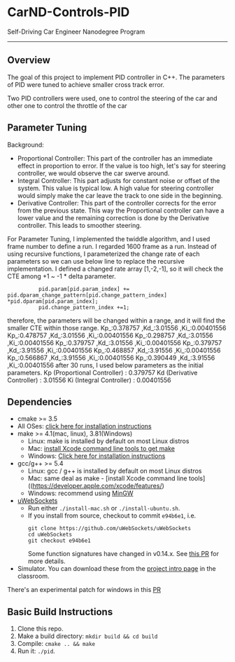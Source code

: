 # CarND-Controls-PID
Self-Driving Car Engineer Nanodegree Program

---
Overview
---
The goal of this project to implement PID controller in C++. The parameters of PID were tuned to achieve smaller cross track error.

Two PID controllers were used, one to control the steering of the car and other one to control the throttle of the car

Parameter Tuning
---
Background:
* Proportional Controller: This part of the controller has an immediate effect in proportion to error.  If the value is too high, let's say for steering controller, we would observe the car swerve around.
* Integral Controller: This part adjusts for constant noise or offset of the system. This value is typical low. A high value for steering controller would simply make the car leave the track to one side in the beginning. 
* Derivative Controller: This part of the controller corrects for the error from the previous state. This way the Proportional controller can have a lower value and the remaining correction is done by the Derivative controller. This leads to smoother steering. 

For Parameter Tuning, I implemented the twiddle algorithm, and I used frame number to define a run. I regarded 1600 frame as a run.
Instead of using recursive functions, I parameterized the change rate of each parameters so we can use below line to replace the recursive implementation.  I defined a changed rate array [1,-2,-1], so it will check the CTE among +1 ~ -1 * delta parameter.

              pid.param[pid.param_index] += pid.dparam_change_pattern[pid.change_pattern_index] *pid.dparam[pid.param_index];        
              pid.change_pattern_index +=1;

therefore, the parameters will be changed within a range, and it will find the smaller CTE within those range.
  Kp_:0.378757 ,Kd_:3.01556 ,Ki_:0.00401556
  Kp_:0.478757 ,Kd_:3.01556 ,Ki_:0.00401556
  Kp_:0.298757 ,Kd_:3.01556 ,Ki_:0.00401556
  Kp_:0.379757 ,Kd_:3.01556 ,Ki_:0.00401556
  Kp_:0.379757 ,Kd_:3.91556 ,Ki_:0.00401556
  Kp_:0.468857 ,Kd_:3.91556 ,Ki_:0.00401556
  Kp_:0.566867 ,Kd_:3.91556 ,Ki_:0.00401556
  Kp_:0.390449 ,Kd_:3.91556 ,Ki_:0.00401556
after 30 runs, I used below parameters as the initial parameters.
Kp (Proportional Controller) : 0.379757
Kd (Derivative Controller) : 3.01556
Ki (Integral Controller) : 0.00401556
## Dependencies

* cmake >= 3.5
 * All OSes: [click here for installation instructions](https://cmake.org/install/)
* make >= 4.1(mac, linux), 3.81(Windows)
  * Linux: make is installed by default on most Linux distros
  * Mac: [install Xcode command line tools to get make](https://developer.apple.com/xcode/features/)
  * Windows: [Click here for installation instructions](http://gnuwin32.sourceforge.net/packages/make.htm)
* gcc/g++ >= 5.4
  * Linux: gcc / g++ is installed by default on most Linux distros
  * Mac: same deal as make - [install Xcode command line tools]((https://developer.apple.com/xcode/features/)
  * Windows: recommend using [MinGW](http://www.mingw.org/)
* [uWebSockets](https://github.com/uWebSockets/uWebSockets)
  * Run either `./install-mac.sh` or `./install-ubuntu.sh`.
  * If you install from source, checkout to commit `e94b6e1`, i.e.
    ```
    git clone https://github.com/uWebSockets/uWebSockets 
    cd uWebSockets
    git checkout e94b6e1
    ```
    Some function signatures have changed in v0.14.x. See [this PR](https://github.com/udacity/CarND-MPC-Project/pull/3) for more details.
* Simulator. You can download these from the [project intro page](https://github.com/udacity/self-driving-car-sim/releases) in the classroom.

There's an experimental patch for windows in this [PR](https://github.com/udacity/CarND-PID-Control-Project/pull/3)

## Basic Build Instructions

1. Clone this repo.
2. Make a build directory: `mkdir build && cd build`
3. Compile: `cmake .. && make`
4. Run it: `./pid`. 




